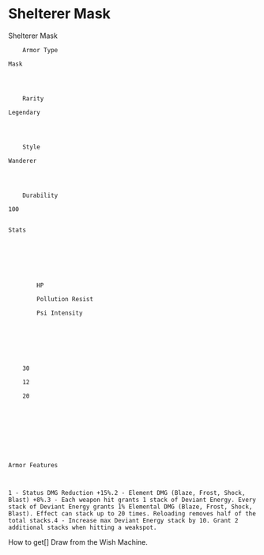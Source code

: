 # Shelterer Mask

Shelterer Mask


	
		
		
	
	



	
		Armor Type
	
	Mask



	
		Rarity
	
	Legendary



	
		Style
	
	Wanderer



	
		Durability
	
	100


	Stats

	
	
	
	
		
		
			HP
		
			Pollution Resist
		
			Psi Intensity
		
		
	
	
	
	
	
		30
	
		12
	
		20
	
	
	






	Armor Features


	
	1 - Status DMG Reduction +15%.2 - Element DMG (Blaze, Frost, Shock, Blast) +8%.3 - Each weapon hit grants 1 stack of Deviant Energy. Every stack of Deviant Energy grants 1% Elemental DMG (Blaze, Frost, Shock, Blast). Effect can stack up to 20 times. Reloading removes half of the total stacks.4 - Increase max Deviant Energy stack by 10. Grant 2 additional stacks when hitting a weakspot.







How to get[]
Draw from the Wish Machine.
